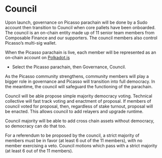 # Council

Upon launch, governance on Picasso parachain will be done by a Sudo account then 
transition to Council when core pallets have been onboarded. The council is an 
on-chain entity made up of 11 senior team members from Composable Finance and our 
supporters. The council members also control Picasso’s multi-sig wallet. 

When the Picasso parachain is live, each member will be represented as an 
on-chain account on [Polkadot.js](https://polkadot.js.org/apps/?rpc=wss%3A%2F%2Fpicasso-rpc.composable.finance#/council) 
- Select the Picasso parachain, then Governance, Council. 

As the Picasso community strengthens, community members will play a bigger role 
in governance and Picasso will transition into full democracy. In the meantime, 
the council will safeguard the functioning of the parachain.

Council will be able propose simple majority democracy voting. Technical collective will fast track voting and enactment of proposal.
If members of council voted for proposal, then, regardless of stake turnout, proposal will be enacted.
This allows council to add relayers and upgrade runtime.

Council majority will be able to add cross chain assets without democracy, so democracy can do that too.

For a referendum to be proposed by the council, a strict majority of members 
must be in favor (at least 6 out of the 11 members), with no member exercising a 
veto. Council motions which pass with a strict majority (at least 6 out of the 11 
members).
